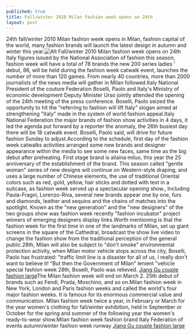```yaml
---
published: true
title: Fall/winter 2010 Milan fashion week opens on 24th
layout: post
---
```

24th fall/winter 2010 Milan fashion week opens in Milan, fashion capital of the world, many fashion brands will launch the latest design in autumn and winter this year.![Alt Fall/winter 2010 Milan fashion week opens on 24th](https://c2.staticflickr.com/6/5746/23758018290_f2a37a14ea_b.jpg)Italy figures issued by the National Association of fashion this season, fashion week will have a total of 78 brands the new 200 series ladies \' debut, 86, will be held during the fashion week catwalk event, launches the number of more than 120 games. From nearly 40 countries, more than 2000 journalists of the news media will gather in Milan followed.Italy National President of the couture Federation Boselli, Paolo and Italy\'s Ministry of economic development Deputy Minister Urso jointly attended the opening of the 24th meeting of the press conference. Boselli, Paolo seized the opportunity to hit the \"referring to fashion will lift Italy\" slogan aimed at strengthening \"Italy\" made in the system of world fashion appeal.Italy National Federation the major brands of fashion show activities in 4 days, it led the agenda put forward by a reporter the anomaly, the 26th busiest day there will be 18 catwalk event. Boselli, Paolo said, will drive for future fashion Sunday to adjust.According to the schedule, first day of the fashion week catwalks activities arranged some new brands and designer appearance within the media to see some new faces, same time as the big debut after preheating. First stage brand is ailaina·miluo, this year the 25 anniversary of the establishment of the brand. This season called \"gentle woman\" series of new designs will continue on Western-style draping, and uses a large number of Chinese elements, the use of traditional Oriental colors such as red, gold, yellow, hair sticks and dotted with text in a suitcase, as fashion week served up a spectacular opening show., Including Paula-Fragni, Lorenzo-Riva, several new brands appear one by one, furs and diamonds, leather and sequins and the chains of matches into the spotlight. Known as the \"new generation\" and the \"new designers\" of the two groups show was fashion week recently \"fashion incubator\" project winners of emerging designers display links.Worth mentioning is that the fashion week for the first time in one of the landmarks of Milan, set up giant screens in the square of the Cathedral, broadcast the show live video to change the fashion show from the traditional perception of the general public.28th, Milan will also be subject to \"don\'t smoke\" environmental protection activity, when Milan motor vehicle stops across the city, Boselli, Paolo has frustrated: \"traffic limit line is a disaster for all of us, I really don\'t want to believe it! \"But then the Government of Milan\" lenient \"vehicle special fashion week 28th, Boselli, Paolo was relieved. [Jiang Gu couple fashion large](http://www.jigcase.com/2015/12/20/jiang-gu-couple-fashion-large/)The Milan fashion week will end on March 2. 25th debut of brands such as Fendi, Prada, Moschino, and so on.Milan fashion week in New York, London and Paris fashion weeks and called the world\'s four major fashion weeks. It is famous for its enormous commercial value and communication. Milan fashion week twice a year, in February or March for the year women\'s clothing for fall/winter exhibition, held in September or October for the spring and summer of the following year the women\'s ready-to-wear show.Milan fashion week fashion brand Italy Federation of events autumn/winter fashion week runway [Jiang Gu couple fashion large](http://www.jigcase.com/2015/12/20/jiang-gu-couple-fashion-large/)